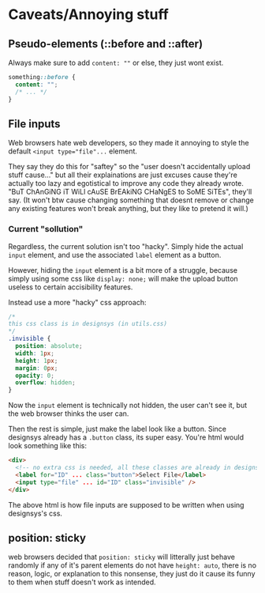 # Caveats/Annoying stuff

## Pseudo-elements (::before and ::after)

Always make sure to add `content: ""` or else, they just wont exist.
```css
something::before {
  content: "";
  /* ... */
}
```

## File inputs

Web browsers hate web developers, so they made it annoying to style the default `<input type="file"...` element.

They say they do this for "saftey" so the "user doesn't accidentally upload stuff cause..." but all their explainations are just excuses cause they're actually too lazy and egotistical to improve any code they already wrote. "BuT ChAnGiNG iT WiLl cAuSE BrEAkiNG CHaNgES to SoME SiTEs", they'll say. (It won't btw cause changing something that doesnt remove or change any existing features won't break anything, but they like to pretend it will.)

### Current "sollution"

Regardless, the current solution isn't too "hacky". Simply hide the actual `input` element, and use the associated `label` element as a button.

However, hiding the `input` element is a bit more of a struggle, because simply using some css like `display: none;` will make the upload button useless to certain accisibility features.

Instead use a more "hacky" css approach:

```css
/*
this css class is in designsys (in utils.css)
*/
.invisible {
  position: absolute;
  width: 1px;
  height: 1px;
  margin: 0px;
  opacity: 0;
  overflow: hidden;
}
```

Now the `input` element is technically not hidden, the user can't see it, but the web browser thinks the user can.

Then the rest is simple, just make the label look like a button. Since designsys already has a `.button` class, its super easy. You're html would look something like this:

```html
<div>
  <!-- no extra css is needed, all these classes are already in designsys -->
  <label for="ID" ... class="button">Select File</label>
  <input type="file" ... id="ID" class="invisible" />
</div>
```

The above html is how file inputs are supposed to be written when using designsys's css.

## position: sticky

web browsers decided that `position: sticky` will litterally just behave randomly if any of it's parent elements do not have `height: auto`, there is no reason, logic, or explanation to this nonsense, they just do it cause its funny to them when stuff doesn't work as intended.
